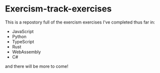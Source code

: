 # Exercism-track-exercises

This is a repostory full of the exercism exercises I've completed thus far in:

- JavaScript
- Python
- TypeScript
- Rust
- WebAssembly
- C#

and there will be more to come!
